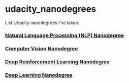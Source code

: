 # udacity_nanodegrees
List Udacity nanodegrees I've taken.

### [Natural Language Processing (NLP) Nanodegree](/NLP_nanodegree)

### [Computer Vision Nanodegree](/computer_vision_nanodegree)

### [Deep Reinforcement Learning Nanodegree](/deep_reinforcement_learning_nanodegree)

### [Deep Learning Nanodegree](/deep_learning_nanodegree)